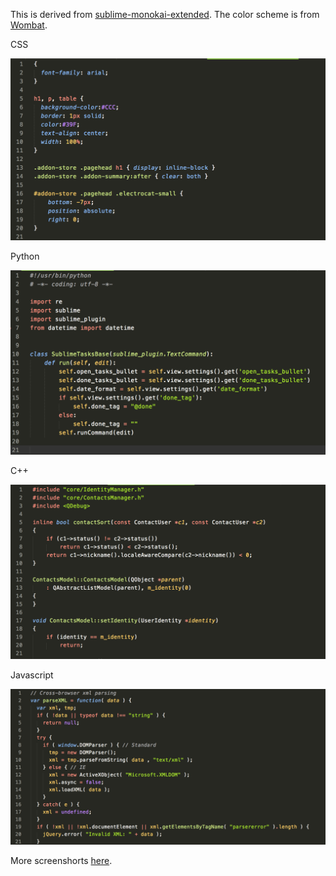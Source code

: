 This is derived from [sublime-monokai-extended](https://github.com/jonschlinkert/sublime-monokai-extended).
The color scheme is from [Wombat](http://dengmao.wordpress.com/2007/01/22/vim-color-scheme-wombat/).


CSS

<img width=650 src="css.png">

Python

<img width=650 src="python.png">

C++

<img width=650 src="cpp.png">

Javascript

<img width=650 src="js.png">

More screenshorts [here](http://colorsublime.com/theme/Wombat).